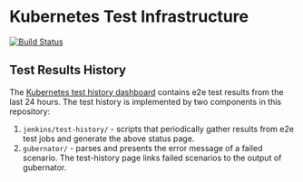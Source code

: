 # Kubernetes Test Infrastructure

[![Build Status](https://travis-ci.org/kubernetes/test-infra.svg?branch=master)](https://travis-ci.org/kubernetes/test-infra)

## Test Results History

The [Kubernetes test history
dashboard](http://storage.googleapis.com/kubernetes-test-history/static/index.html)
contains e2e test results from the last 24 hours.  The test history is
implemented by two components in this repository:

1. `jenkins/test-history/` - scripts that periodically gather results from e2e
   test jobs and generate the above status page.
2. `gubernator/` - parses and presents the error message of a failed scenario.
   The test-history page links failed scenarios to the output of gubernator.
